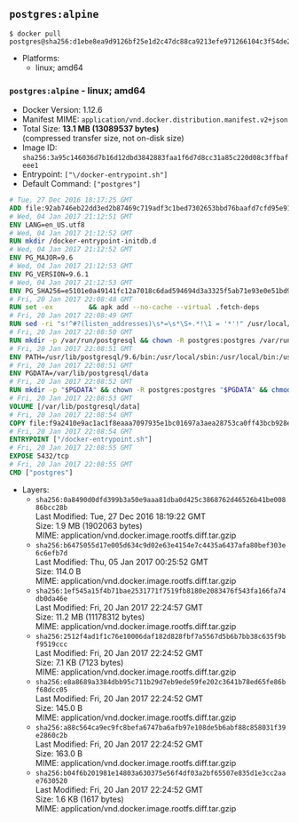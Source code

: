 ## `postgres:alpine`

```console
$ docker pull postgres@sha256:d1ebe8ea9d9126bf25e1d2c47dc88ca9213efe971266104c3f54de263783b4ca
```

-	Platforms:
	-	linux; amd64

### `postgres:alpine` - linux; amd64

-	Docker Version: 1.12.6
-	Manifest MIME: `application/vnd.docker.distribution.manifest.v2+json`
-	Total Size: **13.1 MB (13089537 bytes)**  
	(compressed transfer size, not on-disk size)
-	Image ID: `sha256:3a95c146036d7b16d12dbd3842883faa1f6d7d8cc31a85c220d08c3ffbafeee1`
-	Entrypoint: `["\/docker-entrypoint.sh"]`
-	Default Command: `["postgres"]`

```dockerfile
# Tue, 27 Dec 2016 18:17:25 GMT
ADD file:92ab746eb22dd3ed2b87469c719adf3c1bed7302653bbd76baafd7cfd95e911e in / 
# Wed, 04 Jan 2017 21:12:51 GMT
ENV LANG=en_US.utf8
# Wed, 04 Jan 2017 21:12:52 GMT
RUN mkdir /docker-entrypoint-initdb.d
# Wed, 04 Jan 2017 21:12:52 GMT
ENV PG_MAJOR=9.6
# Wed, 04 Jan 2017 21:12:53 GMT
ENV PG_VERSION=9.6.1
# Wed, 04 Jan 2017 21:12:53 GMT
ENV PG_SHA256=e5101e0a49141fc12a7018c6dad594694d3a3325f5ab71e93e0e51bd94e51fcd
# Fri, 20 Jan 2017 22:08:48 GMT
RUN set -ex 		&& apk add --no-cache --virtual .fetch-deps 		ca-certificates 		openssl 		tar 		&& wget -O postgresql.tar.bz2 "https://ftp.postgresql.org/pub/source/v$PG_VERSION/postgresql-$PG_VERSION.tar.bz2" 	&& echo "$PG_SHA256 *postgresql.tar.bz2" | sha256sum -c - 	&& mkdir -p /usr/src/postgresql 	&& tar 		--extract 		--file postgresql.tar.bz2 		--directory /usr/src/postgresql 		--strip-components 1 	&& rm postgresql.tar.bz2 		&& apk add --no-cache --virtual .build-deps 		bison 		flex 		gcc 		libc-dev 		libedit-dev 		libxml2-dev 		libxslt-dev 		make 		openssl-dev 		perl 		util-linux-dev 		zlib-dev 		&& cd /usr/src/postgresql 	&& awk '$1 == "#define" && $2 == "DEFAULT_PGSOCKET_DIR" && $3 == "\"/tmp\"" { $3 = "\"/var/run/postgresql\""; print; next } { print }' src/include/pg_config_manual.h > src/include/pg_config_manual.h.new 	&& grep '/var/run/postgresql' src/include/pg_config_manual.h.new 	&& mv src/include/pg_config_manual.h.new src/include/pg_config_manual.h 	&& ./configure 		--enable-integer-datetimes 		--enable-thread-safety 		--enable-tap-tests 		--disable-rpath 		--with-uuid=e2fs 		--with-gnu-ld 		--with-pgport=5432 		--with-system-tzdata=/usr/share/zoneinfo 		--prefix=/usr/local 				--with-openssl 		--with-libxml 		--with-libxslt 	&& make -j "$(getconf _NPROCESSORS_ONLN)" world 	&& make install-world 	&& make -C contrib install 		&& runDeps="$( 		scanelf --needed --nobanner --recursive /usr/local 			| awk '{ gsub(/,/, "\nso:", $2); print "so:" $2 }' 			| sort -u 			| xargs -r apk info --installed 			| sort -u 	)" 	&& apk add --no-cache --virtual .postgresql-rundeps 		$runDeps 		bash 		su-exec 		tzdata 	&& apk del .fetch-deps .build-deps 	&& cd / 	&& rm -rf 		/usr/src/postgresql 		/usr/local/include/* 		/usr/local/share/doc 		/usr/local/share/man 	&& find /usr/local -name '*.a' -delete
# Fri, 20 Jan 2017 22:08:49 GMT
RUN sed -ri "s!^#?(listen_addresses)\s*=\s*\S+.*!\1 = '*'!" /usr/local/share/postgresql/postgresql.conf.sample
# Fri, 20 Jan 2017 22:08:50 GMT
RUN mkdir -p /var/run/postgresql && chown -R postgres:postgres /var/run/postgresql && chmod g+s /var/run/postgresql
# Fri, 20 Jan 2017 22:08:51 GMT
ENV PATH=/usr/lib/postgresql/9.6/bin:/usr/local/sbin:/usr/local/bin:/usr/sbin:/usr/bin:/sbin:/bin
# Fri, 20 Jan 2017 22:08:51 GMT
ENV PGDATA=/var/lib/postgresql/data
# Fri, 20 Jan 2017 22:08:52 GMT
RUN mkdir -p "$PGDATA" && chown -R postgres:postgres "$PGDATA" && chmod 777 "$PGDATA" # this 777 will be replaced by 700 at runtime (allows semi-arbitrary "--user" values)
# Fri, 20 Jan 2017 22:08:53 GMT
VOLUME [/var/lib/postgresql/data]
# Fri, 20 Jan 2017 22:08:54 GMT
COPY file:f9a2410e9ac1ac1f8eaaa7097935e1bc01697a3aea28753ca0ff43bcb928e743 in / 
# Fri, 20 Jan 2017 22:08:54 GMT
ENTRYPOINT ["/docker-entrypoint.sh"]
# Fri, 20 Jan 2017 22:08:55 GMT
EXPOSE 5432/tcp
# Fri, 20 Jan 2017 22:08:55 GMT
CMD ["postgres"]
```

-	Layers:
	-	`sha256:0a8490d0dfd399b3a50e9aaa81dba0d425c3868762d46526b41be00886bcc28b`  
		Last Modified: Tue, 27 Dec 2016 18:19:22 GMT  
		Size: 1.9 MB (1902063 bytes)  
		MIME: application/vnd.docker.image.rootfs.diff.tar.gzip
	-	`sha256:b6475055d17e005d634c9d02e63e4154e7c4435a6437afa80bef303e6c6efb7d`  
		Last Modified: Thu, 05 Jan 2017 00:25:52 GMT  
		Size: 114.0 B  
		MIME: application/vnd.docker.image.rootfs.diff.tar.gzip
	-	`sha256:1ef545a15f4b71bae2531771f7519fb8180e2083476f543fa166fa74db0da46e`  
		Last Modified: Fri, 20 Jan 2017 22:24:57 GMT  
		Size: 11.2 MB (11178312 bytes)  
		MIME: application/vnd.docker.image.rootfs.diff.tar.gzip
	-	`sha256:2512f4ad1f1c76e10006daf182d828fbf7a5567d5b6b7bb38c635f9bf9519ccc`  
		Last Modified: Fri, 20 Jan 2017 22:24:52 GMT  
		Size: 7.1 KB (7123 bytes)  
		MIME: application/vnd.docker.image.rootfs.diff.tar.gzip
	-	`sha256:e8a8689a3384dbb95c711b29d7eb9ede59fe202c3641b78ed65fe86bf68dcc05`  
		Last Modified: Fri, 20 Jan 2017 22:24:52 GMT  
		Size: 145.0 B  
		MIME: application/vnd.docker.image.rootfs.diff.tar.gzip
	-	`sha256:a88c564ca9ec9fc8befa6747ba6afb97e108de5b6abf88c858031f39e2860c2b`  
		Last Modified: Fri, 20 Jan 2017 22:24:52 GMT  
		Size: 163.0 B  
		MIME: application/vnd.docker.image.rootfs.diff.tar.gzip
	-	`sha256:b04f6b201981e14803a630375e56f4df03a2bf65507e835d1e3cc2aae7630520`  
		Last Modified: Fri, 20 Jan 2017 22:24:52 GMT  
		Size: 1.6 KB (1617 bytes)  
		MIME: application/vnd.docker.image.rootfs.diff.tar.gzip
